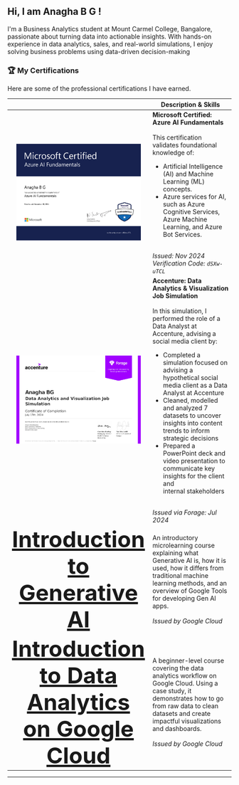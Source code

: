 ## Hi, I am Anagha B G !
I'm a Business Analytics student at Mount Carmel College, Bangalore, passionate about turning data into actionable insights. With hands-on experience in data analytics, sales, and real-world simulations, I enjoy solving business problems using data-driven decision-making

<!--
**Anagha107/Anagha107** is a ✨ _special_ ✨ repository because its `README.md` (this file) appears on your GitHub profile.

Here are some ideas to get you started:

- 🔭 I’m currently working on ...
- 🌱 I’m currently learning ...
- 👯 I’m looking to collaborate on ...
- 🤔 I’m looking for help with ...
- 💬 Ask me about ...
- 📫 How to reach me: ...
- 😄 Pronouns: ...
- ⚡ Fun fact: ...
-->
### 🏆 My Certifications

Here are some of the professional certifications I have earned.

|   | Description & Skills |
|:---:|---|
| <img src="AzureAIFundamentals.pdf" alt="Azure AI Fundamentals Certificate" width="280"/> | **Microsoft Certified: Azure AI Fundamentals** <br><br>This certification validates foundational knowledge of:<br><ul><li>Artificial Intelligence (AI) and Machine Learning (ML) concepts.</li><li>Azure services for AI, such as Azure Cognitive Services, Azure Machine Learning, and Azure Bot Services.</li></ul><br>_Issued: Nov 2024_    _Verification Code: `dSXw-uTCL`_ |
| <img src="accenture.pdf" alt="Data Analytics and Visualization Certificate" width="280"/> | **Accenture: Data Analytics & Visualization Job Simulation**<br><br>In this simulation, I performed the role of a Data Analyst at Accenture, advising a social media client by:<br><ul><li>Completed a simulation focused on advising a hypothetical social media client as a Data Analyst at Accenture</li><li>Cleaned, modelled and analyzed 7 datasets to uncover insights into content trends to inform strategic decisions</li><li>Prepared a PowerPoint deck and video presentation to communicate key insights for the client and internal stakeholders</li></ul><br>_Issued via Forage: Jul 2024_ |
| <div style="font-size: 50px">**[Introduction to Generative AI](https://www.cloudskillsboost.google/public_profiles/ae20d0a3-97ba-4f79-8e82-fcc0b2047cd4 )**</div> | An introductory microlearning course explaining what Generative AI is, how it is used, how it differs from traditional machine learning methods, and an overview of Google Tools for developing Gen AI apps.<br><br>_Issued by Google Cloud_ |
| <div style="font-size: 50px">**[Introduction to Data Analytics on Google Cloud](https://www.cloudskillsboost.google/public_profiles/ae20d0a3-97ba-4f79-8e82-fcc0b2047cd4 )**</div> | A beginner-level course covering the data analytics workflow on Google Cloud. Using a case study, it demonstrates how to go from raw data to clean datasets and create impactful visualizations and dashboards.<br><br>_Issued by Google Cloud_ |

---
